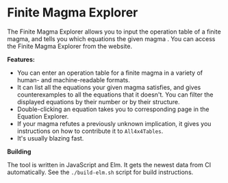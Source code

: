 # Finite Magma Explorer

The Finite Magma Explorer allows you to input the operation table of a finite magma, and tells
you which equations the given magma . You can access the Finite Magma Explorer from the
website.

**Features:**

* You can enter an operation table for a finite magma in a variety of human- and machine-readable formats.
* It can list all the equations your given magma satisfies, and gives counterexamples to all the equations
  that it doesn't. You can filter the displayed equations by their number or by their structure.
* Double-clicking an equation takes you to corresponding page in the Equation Explorer.
* If your magma refutes a previously unknown implication, it gives you instructions on how to
  contribute it to `All4x4Tables`.
* It's usually blazing fast.

**Building**

The tool is written in JavaScript and Elm. It gets the newest data from CI automatically.
See the `./build-elm.sh` script for build instructions.
